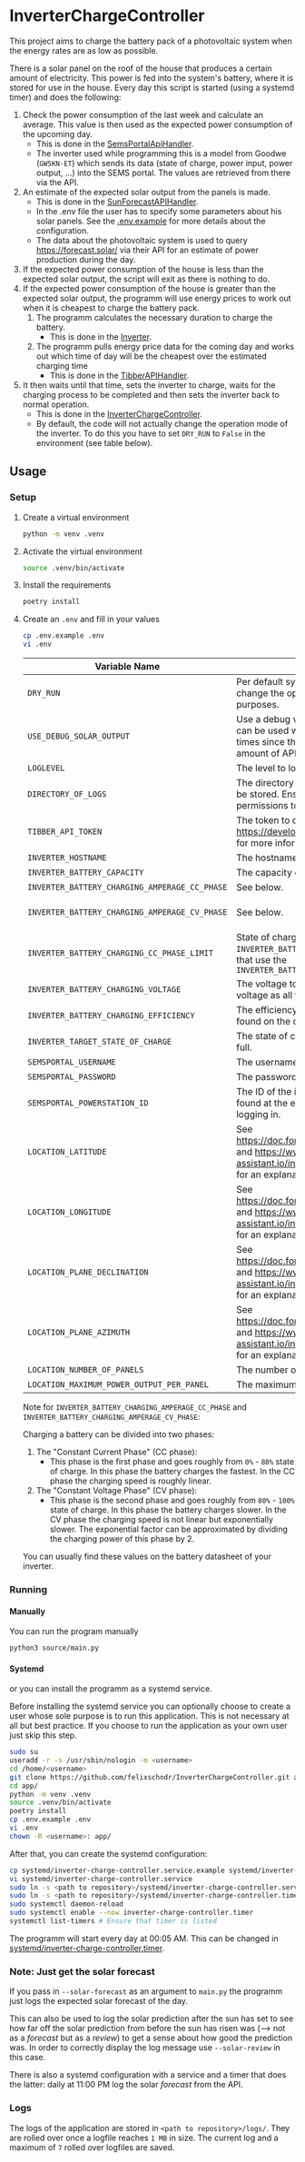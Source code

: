 # InverterChargeController

This project aims to charge the battery pack of a photovoltaic system when the energy rates are as low as possible.

There is a solar panel on the roof of the house that produces a certain amount of electricity. This power is fed into
the system's battery, where it is stored for use in the house. Every day this script is started (using a systemd timer)
and does the following:
  1. Check the power consumption of the last week and calculate an average. This value is then used as the expected power consumption of the upcoming day.
     - This is done in the [SemsPortalApiHandler](source/sems_portal_api_handler.py).
     - The inverter used while programming this is a model from Goodwe (`GW5KN-ET`) which sends its data (state of charge, power input, power output, ...) into the SEMS portal. The values are retrieved from there via the API.
  2. An estimate of the expected solar output from the panels is made.
     - This is done in the [SunForecastAPIHandler](source/sun_forecast_api_handler.py).
     - In the .env file the user has to specify some parameters about his solar panels. See the [.env.example](.env.example) for more details about the configuration.
     - The data about the photovoltaic system is used to query https://forecast.solar/ via their API for an estimate of power production during the day.
  3. If the expected power consumption of the house is less than the expected solar output, the script will exit as
     there is nothing to do.
  4. If the expected power consumption of the house is greater than the expected solar output, the programm will use
     energy prices to work out when it is cheapest to charge the battery pack.
     1. The programm calculates the necessary duration to charge the battery.
         - This is done in the [Inverter](source/inverter.py).
     2. The programm pulls energy price data for the coming day and works out which time of day will be the cheapest over
        the estimated charging time
        - This is done in the [TibberAPIHandler](source/tibber_api_handler.py).
  5. It then waits until that time, sets the inverter to charge, waits for the charging process to be completed and then
     sets the inverter back to normal operation.
      - This is done in the [InverterChargeController](source/inverterchargecontroller.py).
      - By default, the code will not actually change the operation mode of the inverter. To do this you have to set `DRY_RUN` to `False` in the environment (see table below).

## Usage

### Setup

1. Create a virtual environment
   ```bash
   python -m venv .venv
   ```
2. Activate the virtual environment
   ```bash
   source .venv/bin/activate
   ```
3. Install the requirements
   ```bash
   poetry install
   ```
4. Create an `.env` and fill in your values
   ```bash
   cp .env.example .env
   vi .env
   ```
   
   | Variable Name                                 | Description                                                                                                                                                                                | Default Value                | Possible Values                                                                                       |
   |-----------------------------------------------|--------------------------------------------------------------------------------------------------------------------------------------------------------------------------------------------|------------------------------|-------------------------------------------------------------------------------------------------------|
   | `DRY_RUN`                                     | Per default system work normally but not actually change the operation mode on the inverter for testing purposes.                                                                          | `True`                       | [`True`, `False`]                                                                                     |
   | `USE_DEBUG_SOLAR_OUTPUT`                      | Use a debug value for the expected solar output. This can be used when running the programm multiple times since the solar forecast API offers a very limited amount of API calls per day. | `FALSE`                      | [`True`, `False`]                                                                                     |
   | `LOGLEVEL`                                    | The level to log at.                                                                                                                                                                       | `INFO`                       | [`DEBUG`, `INFO`, `WARNING`, `ERROR`, `CRITICAL`]                                                     |
   | `DIRECTORY_OF_LOGS`                           | The directory where the logs of the application shall be stored. Ensure the user running the application has permissions to write in this directory.                                       | `<path to repository>/logs/` | A string containing an absolute path, example: `/var/log/inverterchargecontroller/`                   |
   | `TIBBER_API_TOKEN`                            | The token to crawl the Tibber API. See https://developer.tibber.com/docs/guides/calling-api for more information.                                                                          | -                            | A string, example: `my-secret-token`                                                                  |
   | `INVERTER_HOSTNAME`                           | The hostname or IP of the inverter.                                                                                                                                                        | -                            | [`inverter.mydomain.com`, `192.168.5.10`, ...]                                                        |
   | `INVERTER_BATTERY_CAPACITY`                   | The capacity of the battery in watt hours.                                                                                                                                                 | -                            | A number, typically between `5,000` and `15,000`                                                      |
   | `INVERTER_BATTERY_CHARGING_AMPERAGE_CC_PHASE` | See below.                                                                                                                                                                                 | -                            | A number, typically between `5` and `30`.                                                             |
   | `INVERTER_BATTERY_CHARGING_AMPERAGE_CV_PHASE` | See below.                                                                                                                                                                                 | -                            | A number, typically between `5` and `30` and smaller as `INVERTER_BATTERY_CHARGING_AMPERAGE_CC_PHASE` |
   | `INVERTER_BATTERY_CHARGING_CC_PHASE_LIMIT`    | State of charge to use the `INVERTER_BATTERY_CHARGING_AMPERAGE_CC_PHASE`. After that use the `INVERTER_BATTERY_CHARGING_AMPERAGE_CV_PHASE`                                                 | `80`                         | A number between `0` and `100`, typically between `70` and `90`                                       |
   | `INVERTER_BATTERY_CHARGING_VOLTAGE`           | The voltage to battery charges at. Typically the same voltage as all the outlets in your house.                                                                                            | -                            | A number, typically between `120` and `240`.                                                          |
   | `INVERTER_BATTERY_CHARGING_EFFICIENCY`        | The efficiency your battery charges at. This can be found on the datasheet of the battery of the inverter.                                                                                 | `0.95`                       | A number between `0` and `1`, typically between `0.8` and `0.95`                                      |
   | `INVERTER_TARGET_STATE_OF_CHARGE`             | The state of charge at which the battery is considered full.                                                                                                                               | `98`                         | A number between `0` and `100`, typically between `70` and `100`                                      |
   | `SEMSPORTAL_USERNAME`                         | The username to login into the SEMSPortal.                                                                                                                                                 | -                            | A string, example: `mail@mydomain.com`                                                                |
   | `SEMSPORTAL_PASSWORD`                         | The password to login into the SEMSPortal.                                                                                                                                                 | -                            | A string, example: `my-secret-password`                                                               |
   | `SEMSPORTAL_POWERSTATION_ID`                  | The ID of the inverter in the SEMSPortal. This can be found at the end of the URL in the browser after logging in.                                                                         | -                            | A string, example: `aaaaaaaa-bbbb-cccc-dddd-eeeeeeeeeeee`                                             |
   | `LOCATION_LATITUDE`                           | See https://doc.forecast.solar/api:estimate#url_parameters and https://www.home-assistant.io/integrations/forecast_solar/#prerequisites for an explanation.                                | -                            | A string, example: `48.8778244909298`                                                                 |
   | `LOCATION_LONGITUDE`                          | See https://doc.forecast.solar/api:estimate#url_parameters and https://www.home-assistant.io/integrations/forecast_solar/#prerequisites for an explanation.                                | -                            | A string, example: `2.3321814528287352`                                                               |
   | `LOCATION_PLANE_DECLINATION`                  | See https://doc.forecast.solar/api:estimate#url_parameters and https://www.home-assistant.io/integrations/forecast_solar/#prerequisites for an explanation.                                | -                            | A number between `0` and `90`                                                                         |
   | `LOCATION_PLANE_AZIMUTH`                      | See https://doc.forecast.solar/api:estimate#url_parameters and https://www.home-assistant.io/integrations/forecast_solar/#prerequisites for an explanation.                                | -                            | A number between `-180` and `180`                                                                     |
   | `LOCATION_NUMBER_OF_PANELS`                   | The number of installed solar panels.                                                                                                                                                      | -                            | A string, example: `48.8778244909298`                                                                 |
   | `LOCATION_MAXIMUM_POWER_OUTPUT_PER_PANEL`     | The maximum power output per solar panel in watts.                                                                                                                                         | -                            | A number, typically between `100` and `600`.                                                          |
   
   Note for `INVERTER_BATTERY_CHARGING_AMPERAGE_CC_PHASE` and `INVERTER_BATTERY_CHARGING_AMPERAGE_CV_PHASE`:
   
   Charging a battery can be divided into two phases:
   1. The "Constant Current Phase" (CC phase):
      - This phase is the first phase and goes roughly from `0%` - `80%` state of charge. In this phase the battery charges the fastest. In the CC phase the charging speed is roughly linear.
   2. The "Constant Voltage Phase" (CV phase):
      - This phase is the second phase and goes roughly from `80%` - `100%` state of charge. In this phase the battery charges slower. In the CV phase the charging speed is not linear but exponentially slower. The exponential factor can be approximated by dividing the charging power of this phase by 2. 
   
   You can usually find these values on the battery datasheet of your inverter.
   

### Running
#### Manually
You can run the program manually
```bash
python3 source/main.py
```

#### Systemd
or you can install the programm as a systemd service. 

Before installing the systemd service you can optionally choose to create a user whose sole purpose is to run this application. This is not necessary at all but best practice. If you choose to run the application as your own user just skip this step.

```bash
sudo su
useradd -r -s /usr/sbin/nologin -m <username>
cd /home/<username>
git clone https://github.com/felixschndr/InverterChargeController.git app/
cd app/
python -m venv .venv
source .venv/bin/activate
poetry install
cp .env.example .env
vi .env
chown -R <username>: app/
```

After that, you can create the systemd configuration:
```bash
cp systemd/inverter-charge-controller.service.example systemd/inverter-charge-controller.service
vi systemd/inverter-charge-controller.service
sudo ln -s <path to repository>/systemd/inverter-charge-controller.service /etc/systemd/system
sudo ln -s <path to repository>/systemd/inverter-charge-controller.timer /etc/systemd/system
sudo systemctl daemon-reload
sudo systemctl enable --now inverter-charge-controller.timer
systemctl list-timers # Ensure that timer is listed
```
The programm will start every day at 00:05 AM. This can be changed in [systemd/inverter-charge-controller.timer](systemd/inverter-charge-controller.timer).

### Note: Just get the solar forecast

If you pass in `--solar-forecast` as an argument to `main.py` the programm just logs the expected solar forecast of the day.

This can also be used to log the solar prediction after the sun has set to see how far off the solar prediction
from before the sun has risen was (--> not as a *forecast* but as a *review*) to get a sense about how good the prediction was. In order to correctly display the log message use `--solar-review` in this case.

There is also a systemd configuration with a service and a timer that does the latter: daily at 11:00 PM log the solar *forecast* from the API. 

### Logs

The logs of the application are stored in `<path to repository>/logs/`. They are rolled over once a logfile reaches `1 MB` in size. The current log and a maximum of `7` rolled over logfiles are saved. 

